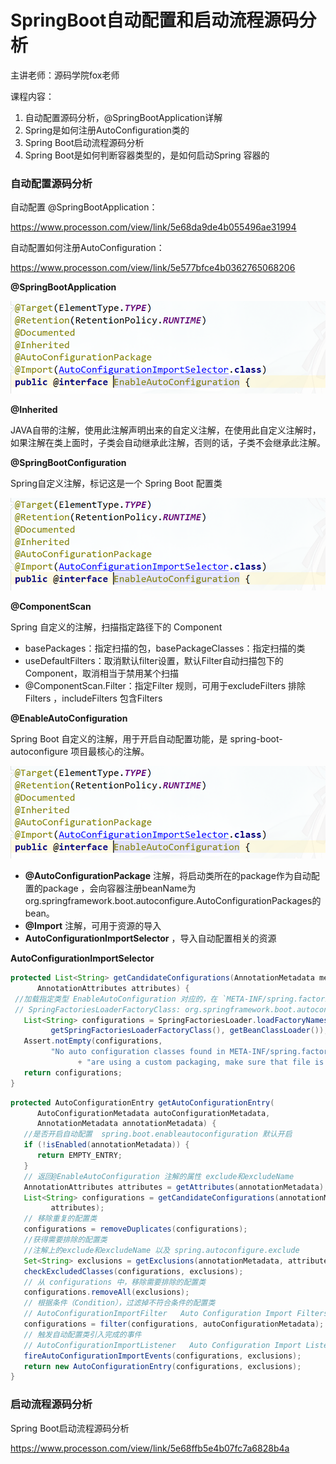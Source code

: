 # SpringBoot自动配置和启动流程源码分析

主讲老师：源码学院fox老师

课程内容：

1. 自动配置源码分析，@SpringBootApplication详解
2. Spring是如何注册AutoConfiguration类的
3. Spring Boot启动流程源码分析
4. Spring Boot是如何判断容器类型的，是如何启动Spring 容器的





### 自动配置源码分析

自动配置 @SpringBootApplication：

https://www.processon.com/view/link/5e68da9de4b055496ae31994

自动配置如何注册AutoConfiguration：

https://www.processon.com/view/link/5e577bfce4b0362765068206

**@SpringBootApplication**

![img](SpringBoot自动配置和启动流程源码分析.assets/clipboard.png)

**@Inherited**

JAVA自带的注解，使用此注解声明出来的自定义注解，在使用此自定义注解时，如果注解在类上面时，子类会自动继承此注解，否则的话，子类不会继承此注解。

**@SpringBootConfiguration**

Spring自定义注解，标记这是一个 Spring Boot 配置类

![img](SpringBoot自动配置和启动流程源码分析.assets/clipboard.png)

**@ComponentScan**

Spring 自定义的注解，扫描指定路径下的 Component

- basePackages：指定扫描的包，basePackageClasses：指定扫描的类
- useDefaultFilters：取消默认filter设置，默认Filter自动扫描包下的Component，取消相当于禁用某个扫描
- @ComponentScan.Filter：指定Filter 规则，可用于excludeFilters 排除Filters ，includeFilters 包含Filters

**@EnableAutoConfiguration**

Spring Boot 自定义的注解，用于开启自动配置功能，是 spring-boot-autoconfigure 项目最核心的注解。

![img](SpringBoot自动配置和启动流程源码分析.assets/clipboard.png)

- **@AutoConfigurationPackage** 注解，将启动类所在的package作为自动配置的package ，会向容器注册beanName为org.springframework.boot.autoconfigure.AutoConfigurationPackages的bean。
- **@Import** 注解，可用于资源的导入
- **AutoConfigurationImportSelector** ，导入自动配置相关的资源

**AutoConfigurationImportSelector**

```java
protected List<String> getCandidateConfigurations(AnnotationMetadata metadata,
      AnnotationAttributes attributes) {
 //加载指定类型 EnableAutoConfiguration 对应的，在 `META-INF/spring.factories` 里的配置类
 // SpringFactoriesLoaderFactoryClass: org.springframework.boot.autoconfigure.EnableAutoConfiguration
   List<String> configurations = SpringFactoriesLoader.loadFactoryNames(
         getSpringFactoriesLoaderFactoryClass(), getBeanClassLoader());
   Assert.notEmpty(configurations,
         "No auto configuration classes found in META-INF/spring.factories. If you "
               + "are using a custom packaging, make sure that file is correct.");
   return configurations;
}
```

```java
protected AutoConfigurationEntry getAutoConfigurationEntry(
      AutoConfigurationMetadata autoConfigurationMetadata,
      AnnotationMetadata annotationMetadata) {
   //是否开启自动配置  spring.boot.enableautoconfiguration 默认开启       
   if (!isEnabled(annotationMetadata)) {
      return EMPTY_ENTRY;
   }
   // 返回@EnableAutoConfiguration 注解的属性 exclude和excludeName
   AnnotationAttributes attributes = getAttributes(annotationMetadata);
   List<String> configurations = getCandidateConfigurations(annotationMetadata,
         attributes);
   // 移除重复的配置类      
   configurations = removeDuplicates(configurations);
   //获得需要排除的配置类
   //注解上的exclude和excludeName 以及 spring.autoconfigure.exclude
   Set<String> exclusions = getExclusions(annotationMetadata, attributes);
   checkExcludedClasses(configurations, exclusions);
   // 从 configurations 中，移除需要排除的配置类
   configurations.removeAll(exclusions);
   // 根据条件（Condition），过滤掉不符合条件的配置类
   // AutoConfigurationImportFilter   Auto Configuration Import Filters
   configurations = filter(configurations, autoConfigurationMetadata);
   // 触发自动配置类引入完成的事件
   // AutoConfigurationImportListener   Auto Configuration Import Listeners
   fireAutoConfigurationImportEvents(configurations, exclusions);
   return new AutoConfigurationEntry(configurations, exclusions);
}
```



### 启动流程源码分析

Spring Boot启动流程源码分析

https://www.processon.com/view/link/5e68ffb5e4b07fc7a6828b4a

